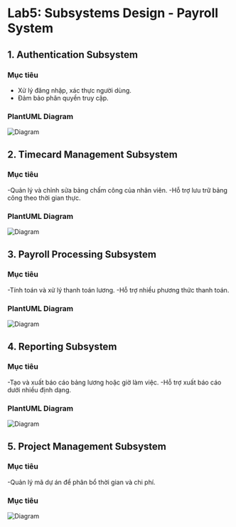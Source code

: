 # Lab5: Subsystems Design - Payroll System

## 1. Authentication Subsystem
### **Mục tiêu**
- Xử lý đăng nhập, xác thực người dùng.
- Đảm bảo phân quyền truy cập.

### **PlantUML Diagram**
![Diagram](https://www.planttext.com/api/plantuml/png/T91B3i8m34JtEKNK5PNW2gW8DaYmgZY0IQnIaIObTa0LucGiE19N82qVbPytMNZcpJZNyoKZ1i-XCg86jOK2PJ89l47BfG8kdPLvM5D3Z5KYZqB6KGQ8vC8LfPqwozuPW_wnkyyUJAc1SUfHjoGmD0Y4taA5Grb7-y5vdNQEKu-vYfeSYMBi4cmiyuvL7YFq8UY0QM-haMANvhcc-pkVVSVCW64DX6_mNK3Vj0LUJVl6psj7e_6Fjd-bpqHn4XbQtNxt3G00__y30000)
## 2. Timecard Management Subsystem
### **Mục tiêu**
-Quản lý và chỉnh sửa bảng chấm công của nhân viên.
-Hỗ trợ lưu trữ bảng công theo thời gian thực.
### **PlantUML Diagram**
![Diagram](https://www.planttext.com/api/plantuml/png/f9513e8m44NtdA9XXGkkO4XaeGjNS86XZ41imNIc9CPmCXSUoIi8WHfGuiPPD4t_Irvdvdb_HCHWs6hbNK2UeK3XfvL62IONHwZx1uqrYyHcT2L6xOkR9_gI2eY4GtTDpQPH2iqKZrKWEoAmXEOGRsOfGOllcATB30mZrAru4ZHj9N4XQK5LEJ3k6sieA8TpRf6Wf5LzdZOCQeISx5iqw3EWfU64BCj_6raPLHXkFplxXRg_UPqNOPqFEti1003__mC0)

## 3. Payroll Processing Subsystem
### **Mục tiêu**
-Tính toán và xử lý thanh toán lương.
-Hỗ trợ nhiều phương thức thanh toán.

### **PlantUML Diagram**
![Diagram](https://www.planttext.com/api/plantuml/png/V95HRi8m38RVUug89v3W1gX2um98tGLCQa7KnAbi1wsQE1aF76bNM0D5A-kONo8vd_y_l_DrkMv4WJK5NxHW6pYWcUsWu-YzsN6qAEBeOAgqbquKmyny5gOlwq743EGsakOJURYz5oSQWFdYrZvFHolaaxFuD6V1s-H1iMVcwW9Qu7ffkEyiHbZjHDdjqvt3qFhO8IvDG3t6Ukhu1jHKjn1clSOFHIRmPVbaBKXrvjuPIC2gYpHIXX0JwHzPs94-ahpKRZErFQ9j_fMSxdIrAd-jQmm-V3Fr4_4LCNvgSIusVTxyzzy0003__mC0)

## 4. Reporting Subsystem
### **Mục tiêu**
-Tạo và xuất báo cáo bảng lương hoặc giờ làm việc.
-Hỗ trợ xuất báo cáo dưới nhiều định dạng.

### **PlantUML Diagram**
![Diagram](https://www.planttext.com/api/plantuml/png/T95D3e8m48NtFKN32XAzWY41MHinxaSOAx4KqWv6OZYP2u_a5GIAHbATNVk-l3S_p_iZD0IQcbAo6h8p2EJU5kjAKw44Jvk3QGrXwV4Rutrb4epX5eWgHRgI4lKasXAeK0EXXNngQrpmVFW09J0OoSunIr5VYWndJaUax6Jb60X-MqrefKkWAT8-TZtjfYM5nFNrNoAEoYPEVFs93HmzIlUERZESnIoNg_c0NzYxWO5nsc8T2r7bmrrU0000__y30000)

## 5. Project Management Subsystem
### **Mục tiêu**
-Quản lý mã dự án để phân bổ thời gian và chi phí.
### **Mục tiêu**
![Diagram](https://www.planttext.com/api/plantuml/png/X9512eCm44NtEKLmPHTUeGXsMoXuWZ5EhMrC93CAKZnP5prIhr3525fBEvjaCf_t_v3NunaJW-Ecqg86TOC2PN1ozegAvH7Cq5TeMAPDHXqnLe6y2pcKqa0alJAnXftL6fsVJbKWUm65kyLxK-V0w4TXFPq7O9X4_TOWHTUM2bVq5dIvu2GsnvarthUiqI43MbFEoEhoDIL1-o_ZTlqesdza_Y6S0ubUn6ZoyG_U0000__y30000)


